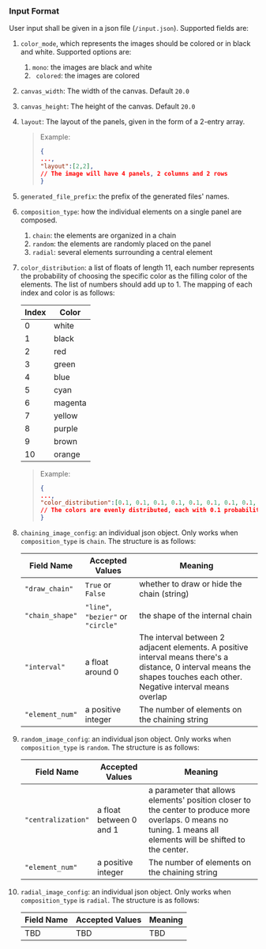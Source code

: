 ### Input Format

User input shall be given in a json file (`/input.json`). Supported fields are:

1. `color_mode`, which represents the images should be colored or in black and white.
     Supported options are:
     1. `mono`: the images are black and white
     2. ` colored`: the images are colored

2. `canvas_width`: The width of the canvas. Default `20.0`

3. `canvas_height`: The height of the canvas. Default `20.0`

4. `layout`: The layout of the panels, given in the form of a 2-entry array.

      > Example:
      >
      > ```json
      > {
      > ...,
      > "layout":[2,2],
      > // The image will have 4 panels, 2 columns and 2 rows
      > }
      > ```
      >
      > 

5. `generated_file_prefix`: the prefix of the generated files' names.

6. `composition_type`: how the individual elements on a single panel are composed.

   1. `chain`: the elements are organized in  a  chain
   2. `random`: the elements are randomly placed on the panel
   3. `radial`: several elements surrounding a central element

7. `color_distribution`: a list of floats of length 11, each number represents the probability of choosing the specific color as the filling color of the elements. The list of numbers should add up to 1. The mapping of each index and color is as follows:

      | Index | Color   |
      | ----- | ------- |
      | 0     | white   |
      | 1     | black   |
      | 2     | red     |
      | 3     | green   |
      | 4     | blue    |
      | 5     | cyan    |
      | 6     | magenta |
      | 7     | yellow  |
      | 8     | purple  |
      | 9     | brown   |
      | 10    | orange  |

      > Example:
      >
      > ```json
      > {
      > ...,
      > "color_distribution":[0.1, 0.1, 0.1, 0.1, 0.1, 0.1, 0.1, 0.1, 0.1, 0.1] 
      > // The colors are evenly distributed, each with 0.1 probability
      > }
      > ```

8. `chaining_image_config`: an individual json object. Only works when `composition_type` is `chain`. The structure is as follows:

      | Field Name      | Accepted Values                    | Meaning                                                      |
      | --------------- | ---------------------------------- | ------------------------------------------------------------ |
      | `"draw_chain"`  | `True` or `False`                  | whether to draw or hide the chain (string)                   |
      | `"chain_shape"` | `"line"`, `"bezier"` or `"circle"` | the shape of the internal chain                              |
      | `"interval"`    | a float around 0                   | The interval between 2 adjacent elements. A positive interval means there's a distance, 0 interval means the shapes touches each other. Negative interval means overlap |
      | `"element_num"` | a positive integer                 | The number of elements on the chaining string                |

9. `random_image_config`: an individual json object. Only works when `composition_type` is `random`. The structure is as follows:

      | Field Name         | Accepted Values         | Meaning                                                      |
      | ------------------ | ----------------------- | ------------------------------------------------------------ |
      | `"centralization"` | a float between 0 and 1 | a parameter that allows elements' position closer to the center to produce more overlaps. 0 means no tuning. 1 means all elements will be shifted to the center. |
      | `"element_num"`    | a positive integer      | The number of elements on the chaining string                |

10. `radial_image_config`: an individual json object. Only works when `composition_type` is `radial`. The structure is as follows:

    | Field Name | Accepted Values | Meaning |
    | ---------- | --------------- | ------- |
    | TBD        | TBD             | TBD     |